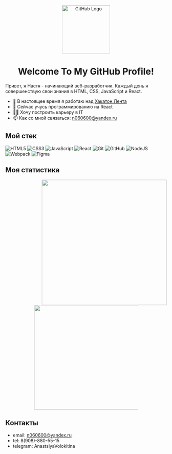 <div align="center">
<img src="https://github.com/raghavk16/raghavk16/blob/master/octo.gif" alt="GitHub Logo" width="150" height="150" />
</div>
<h1 align="center">Welcome To My GitHub Profile!</h1>
Привет, я Настя - начинающий веб-разработчик. Каждый день я совершенствую свои знания в HTML, CSS, JavaScript и React. 

* 🔭 В настоящее время я работаю над <a href="[https://github.com/Anastasiy-alt/Surf-pet](https://github.com/Anastasiy-alt/lenta-HACK)">Хакатон.Лента</a>
* 🌱 Сейчас учусь программированию на React
* 👩‍💻 Хочу построить карьеру в IT
* 📫 Как со мной связаться: n060600@yandex.ru
<!-- * ⚡ Забавный факт:  -->

## Мой стек

![HTML5](https://img.shields.io/badge/html5-%23E34F26.svg?style=for-the-badge&logo=html5&logoColor=white) 
![CSS3](https://img.shields.io/badge/css3-%231572B6.svg?style=for-the-badge&logo=css3&logoColor=white) 
![JavaScript](https://img.shields.io/badge/javascript-%23323330.svg?style=for-the-badge&logo=javascript&logoColor=%23F7DF1E) 
![React](https://img.shields.io/badge/react-%2320232a.svg?style=for-the-badge&logo=react&logoColor=%2361DAFB) 
![Git](https://img.shields.io/badge/git-%23F05033.svg?style=for-the-badge&logo=git&logoColor=white) 
![GitHub](https://img.shields.io/badge/github-%23121011.svg?style=for-the-badge&logo=github&logoColor=white) 
![NodeJS](https://img.shields.io/badge/node.js-6DA55F?style=for-the-badge&logo=node.js&logoColor=white) 
![Webpack](https://img.shields.io/badge/webpack-%238DD6F9.svg?style=for-the-badge&logo=webpack&logoColor=black)
![Figma](https://img.shields.io/badge/figma-%23F24E1E.svg?style=for-the-badge&logo=figma&logoColor=white)

## Моя статистика

<p align=center>
  <div align=center>
    <a href="https://github.com/anuraghazra/github-readme-stats" title="Go to Source">
      <img align="right" width=390 src="https://github-readme-stats.vercel.app/api?username=Anastasiy-alt&show_icons=true&theme=react&border_color=61dafb&hide_border=true" />
    </a>
  </div>
  <div align=center>
    <a href="https://github.com/anuraghazra/github-readme-stats">
      <img width=325 align="center" src="https://github-readme-stats.vercel.app/api/top-langs/?username=Anastasiy-alt&title_color=61dafb&text_color=ffffff&icon_color=61dafb&bg_color=20232a&layout=compact&border_color=61dafb&hide_border=true" />
    </a>
  </div>
</p>

## Контакты

* email: n060600@yandex.ru
* tel: 8(908)-880-55-15
* telegram: AnastsiyaVolokitina
<!--
- 🔭 I’m currently working on ...
- 🌱 I’m currently learning ...
- 👯 I’m looking to collaborate on ...
- 🤔 I’m looking for help with ...
- 💬 Ask me about ...
- 📫 How to reach me: ...
- 😄 Pronouns: ...
- ⚡ Fun fact: ...
-->
